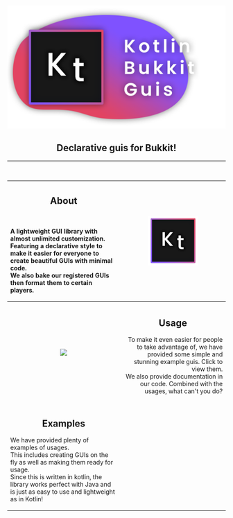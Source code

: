 
<p align="center">
    <img src="./ProjectBanner.png" width="512px">
</p>
<h2 align="center">Declarative guis for Bukkit!</h2>

---

<br>

| <h2>About</h2><br/><p align="left">A lightweight GUI library with almost unlimited customization. Featuring a declarative style to make it easier for everyone to create beautiful GUIs with minimal code.<br>We also bake our registered GUIs then format them to certain players.</p>                               | <img src="./ProjectLogo.png" width=50%a>                                                                                                                                                                                                                                                  |
|-----------------------------------------------------------------------------------------------------------------------------------------------------------------------------------------------------------------------------------------------------------------------------------------------------------------------|-------------------------------------------------------------------------------------------------------------------------------------------------------------------------------------------------------------------------------------------------------------------------------------------|
|                                                                                                                                                                                                                                                                                                                       |                                                                                                                                                                                                                                                                                           |
| <p align="center"><img src="https://images.unsplash.com/photo-1515879218367-8466d910aaa4?ixlib=rb-1.2.1&ixid=MnwxMjA3fDB8MHxzZWFyY2h8OHx8Y29kZXxlbnwwfHwwfHw%3D&w=1000&q=80" width=100%></p>                                                                                                                          | <h2 align="center">Usage</h2><p align="right">    To make it      even easier for people to take advantage of, we have provided some simple and stunning example guis. Click to view them.<br>We also provide documentation in our code. Combined with the usages, what can't you do?</p> |
|                                                                                                                                                                                                                                                                                                                       |                                                                                                                                                                                                                                                                                           |
| <h2 align="center">Examples</h2><p align="left">We have provided plenty of examples of usages.<br>This includes creating GUIs on the fly as well as making them ready for usage.<br>Since this is written in kotlin, the library works perfect with Java and is just as easy to use and lightweight as in Kotlin!</p> | <p align="center"><img src=""></p>                                                                                                                                                                                                                                                        |

